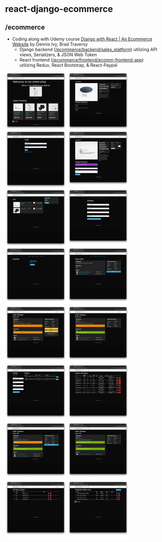 # react-django-ecommerce

## /ecommerce

- Coding along with Udemy course [Django with React | An Ecommerce Website](https://www.udemy.com/course/django-with-react-an-ecommerce-website) by Dennis Ivy, Brad Traversy
  - Django backend ([/ecommerce/backend/sales_platform](https://github.com/adrian-rosario/react-django/tree/main/ecommerce/backend/sales_platform)) utilizing API views, Serializers, & JSON Web Token
  - React frontend ([/ecommerce/frontend/ecomm-frontend-app](https://github.com/adrian-rosario/react-django/tree/main/ecommerce/frontend/ecomm-frontend-app)) utilizing Redux, React Bootstrap, & React-Paypal

<div style="display: flex;">
<div>
<img src='/screenshots/01-homepage.png' style="width:200px;" />
<img src='/screenshots/02-product.png' style="width:200px;" />
<img src='/screenshots/03-login.png' style="width:200px;" />
<img src='/screenshots/04-product-user.png' style="width:200px;" />
<img src='/screenshots/05-cart-user.png' style="width:200px;" />
<img src='/screenshots/06-shipping-user.png' style="width:200px;" />
<img src='/screenshots/07-payment-user.png' style="width:200px;" />
<img src='/screenshots/08-place-oder-user.png' style="width:200px;" />
<img src="/screenshots/09-order-charges-user.png" style="width:200px;" />
<img src="/screenshots/10-order-paid-user.png" style="width:200px;" />
<img src="/screenshots/11-profile-user.png" style="width:200px;" />
<img src="/screenshots/12-all-orders-admin.png" style="width:200px;" />
<img src="/screenshots/13-order-as-paid-admin.png" style="width:200px;" />
<img src="/screenshots/14-order-shipped-admin.png" style="width:200px;" />
<img src="/screenshots/15-all-users-admin.png" style="width:200px;" />
<img src="/screenshots/16-alll-products-admin.png" style="width:200px;" />
</div>
</div>
